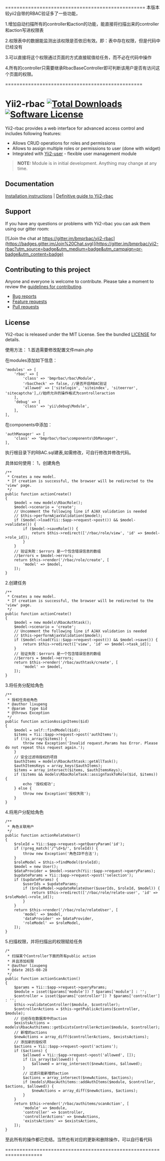 =================================================
本版本较yii2自带的RBAC验证多了一些功能，

1.增加自动扫描所有的controller和action的功能，能直接将扫描出来的controller和action写进权限表

2.权限表中的数据能监测出该权限是否依旧有效。即：表中存在权限，但是代码中已经没有

3.可以直接将这个权限通过页面的方式直接赋值给任务，而不必在代码中操作

4.所有的controller只需要继承RbacBaseController即可判断该用户是否有访问这个页面的权限。



================================================
# Yii2-rbac [![Total Downloads](https://img.shields.io/packagist/dt/bmprbac/yii2-rbac.svg?style=flat-square)](https://packagist.org/packages/bmprbac/yii2-rbac) [![Software License](https://img.shields.io/badge/license-MIT-brightgreen.svg?style=flat-square)](LICENSE)


Yii2-rbac provides a web interface for advanced access control and includes following features:

- Allows CRUD operations for roles and permissions
- Allows to assign multiple roles or permissions to user (done with widget)
- Integrated with [Yii2-user](https://github.com/bmprbac/yii2-user) - flexible user management module

> **NOTE:** Module is in initial development. Anything may change at any time.

## Documentation

[Installation instructions](docs/installation.md) | [Definitive guide to Yii2-rbac](docs/README.md)

## Support

If you have any questions or problems with Yii2-rbac you can ask them using our gitter room:

[![Join the chat at https://gitter.im/bmprbac/yii2-rbac](https://badges.gitter.im/Join%20Chat.svg)](https://gitter.im/bmprbac/yii2-rbac?utm_source=badge&utm_medium=badge&utm_campaign=pr-badge&utm_content=badge)

## Contributing to this project

Anyone and everyone is welcome to contribute. Please take a moment to
review the [guidelines for contributing](CONTRIBUTING.md).

* [Bug reports](CONTRIBUTING.md#bugs)
* [Feature requests](CONTRIBUTING.md#features)
* [Pull requests](CONTRIBUTING.md#pull-requests)

## License

Yii2-rbac is released under the MIT License. See the bundled [LICENSE](LICENSE) for details.

使用方法：
1.首选需要修改配置文件main.php

在modules添加如下信息：

    'modules' => [
        'rbac' => [
            'class' => 'bmprbac\rbac\Module',
            'rbacCheck' => false, //是否开启RBAC验证
            'allowed' => ['sitelogin', 'siteindex', 'siteerror', 'sitecaptcha'],//始终允许的操作格式为controlleraction
        ],
        'debug' => [
            'class' => 'yii\debug\Module',
        ],
    ],

在components中添加：

    'authManager' => [
        'class' => 'bmprbac\rbac\components\DbManager',
    ],
    
执行根目录下的RBAC.sql建表,如需修改，可自行修改并修改代码。

具体如何使用：
1，创建角色

    /**
     * Creates a new model.
     * If creation is successful, the browser will be redirected to the 'view' page.
     */
    public function actionCreate()
    {
        $model = new models\RbacRole();
        $model->scenario = 'create';
        // Uncomment the following line if AJAX validation is needed
        // $this->performAjaxValidation($model);
        if ($model->load(Yii::$app->request->post()) && $model->validate()) {
            if ($model->saveRole()) {
                return $this->redirect(['/rbac/role/view', 'id' => $model->role_id]);
            }
        }
        // 验证失败：$errors 是一个包含错误信息的数组
        //$errors = $model->errors;
        return $this->render('/rbac/role/create', [
            'model' => $model,
        ]);
    }

2.创建任务

    /**
     * Creates a new model.
     * If creation is successful, the browser will be redirected to the 'view' page.
     */
    public function actionCreate()
    {
        $model = new models\RbacAuthtask();
        $model->scenario = 'create';
        // Uncomment the following line if AJAX validation is needed
        // $this->performAjaxValidation($model);
        if ($model->load(Yii::$app->request->post()) && $model->save()) {
            return $this->redirect(['view', 'id' => $model->task_id]);
        }
        // 验证失败：$errors 是一个包含错误信息的数组
        //$errors = $model->errors;
        return $this->render('/rbac/authtask/create', [
            'model' => $model,
        ]);
    }
    
3.将任务分配给角色

    /**
     * 授权任务给角色
     * @author lixupeng
     * @param  type $id
     * @throws Exception
     */
    public function actionAssignItems($id)
    {
        $model = self::findModel($id);
        $items = Yii::$app->request->post('authItems');
        if (!is_array($items)) {
            throw new Exception('Invalid request.Params has Error. Please do not repeat this request again.');
        }
        // 安全过滤待授权的项目
        $authItems = models\RbacAuthtask::getAllTask();
        $authItemsKeys = array_keys($authItems);
        $items = array_intersect($items, $authItemsKeys);
        if ($items && models\RbacRoleTask::assignTaskToRole($id, $items)) {
            echo '授权成功';
        } else {
            throw new Exception('授权失败');
        }
    }

4.将用户分配给角色

    /**
     * 角色关联用户
     */
    public function actionRelateUser()
    {
        $roleId = Yii::$app->request->getQueryParam('id');
        if (!preg_match('/^\d+$/', $roleId)) {
            throw new Exception('角色ID不合法');
        }
        $roleModel = $this->findModel($roleId);
        $model = new User();
        $dataProvider = $model->search(Yii::$app->request->queryParams);
        $updateParams = Yii::$app->request->post('selection');
        if ($updateParams) {
            $userIds = $updateParams;
            if ($roleModel->updateRelateUser($userIds, $roleId, $model)) {
                return $this->redirect(['/rbac/role/relate-user', 'id' => $roleModel->role_id]);
            }
        }
        return $this->render('/rbac/role/relateUser', [
            'model' => $model,
            'dataProvider' => $dataProvider,
            'roleModel' => $roleModel,
        ]);
    }
    
5.扫描权限，并将扫描出的权限赋给任务

    /*
     * 扫描某个Controller下面的所有public action
     * 并且添加权限
     * @author lixupeng
     * @date 2015-08-28
     */
    public function actionScanAction()
    {
        $params = Yii::$app->request->queryParams;
        $module = isset($params['module']) ? $params['module'] : '';
        $controller = isset($params['controller']) ? $params['controller'] : '';
        $this->validateController($module, $controller);
        $controllerActions = $this->getPublicActions($controller, $module);
        // 已经存在数据库中的action
        $existsActions = models\RbacAuthitems::getExistsControllerAction($module, $controller);
        // 新增的actions
        $newActions = array_diff($controllerActions, $existsActions);
        // 添加新的授权项
        $actions = Yii::$app->request->post('actions');
        if ($actions) {
            $allowed = Yii::$app->request->post('allowed', []);
            if (is_array($allowed)) {
                $allowed = array_intersect($newActions, $allowed);
            }
            // 过滤只能新增的action
            $actions = array_intersect($newActions, $actions);
            if (models\RbacAuthitems::addAuthItems($module, $controller, $actions, $allowed)) {
                $newActions = array_diff($newActions, $actions);
            }
        }
        return $this->render('/rbac/authitems/scanAction', [
            'module' => $module,
            'controller' => $controller,
            'controllerActions' => $newActions,
            'existsActions' => $existsActions,
        ]);
    }

至此所有的操作都已完结。当然也有对应的更新和删除操作，可以自行看代码

===================================================================
